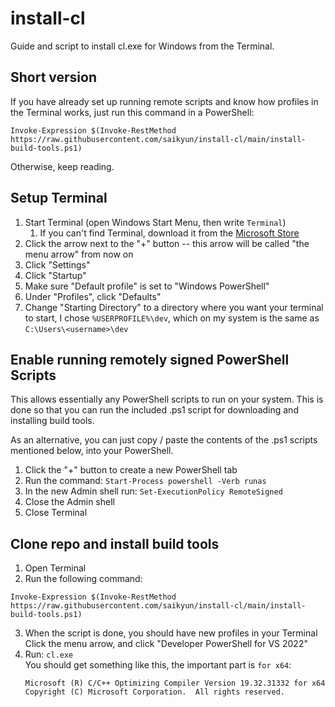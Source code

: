 # install-cl

Guide and script to install cl.exe for Windows from the Terminal.

## Short version

If you have already set up running remote scripts and know how profiles in the Terminal works, just run this command in a PowerShell:

```
Invoke-Expression $(Invoke-RestMethod https://raw.githubusercontent.com/saikyun/install-cl/main/install-build-tools.ps1)
```

Otherwise, keep reading.

## Setup Terminal

1. Start Terminal (open Windows Start Menu, then write `Terminal`)
   1. If you can't find Terminal, download it from the [Microsoft Store](https://apps.microsoft.com/store/detail/windows-terminal/9N0DX20HK701)
2. Click the arrow next to the "+" button -- this arrow will be called "the menu arrow" from now on
3. Click "Settings"
4. Click "Startup"
5. Make sure "Default profile" is set to "Windows PowerShell"
4. Under "Profiles", click "Defaults"
5. Change "Starting Directory" to a directory where you want your terminal to start, I chose `%USERPROFILE%\dev`, which on my system is the same as `C:\Users\<username>\dev`

## Enable running remotely signed PowerShell Scripts

This allows essentially any PowerShell scripts to run on your system. This is done so that you can run the included .ps1 script for downloading and installing build tools.

As an alternative, you can just copy / paste the contents of the .ps1 scripts mentioned below, into your PowerShell.

1. Click the "+" button to create a new PowerShell tab
2. Run the command: `Start-Process powershell -Verb runas`
2. In the new Admin shell run: `Set-ExecutionPolicy RemoteSigned`
3. Close the Admin shell
4. Close Terminal

## Clone repo and install build tools

1. Open Terminal
2. Run the following command:
```
Invoke-Expression $(Invoke-RestMethod https://raw.githubusercontent.com/saikyun/install-cl/main/install-build-tools.ps1)
```
3. When the script is done, you should have new profiles in your Terminal  \
   Click the menu arrow, and click "Developer PowerShell for VS 2022"
4. Run: `cl.exe`  \
   You should get something like this, the important part is `for x64`:
   ```
   Microsoft (R) C/C++ Optimizing Compiler Version 19.32.31332 for x64
   Copyright (C) Microsoft Corporation.  All rights reserved.
   ```